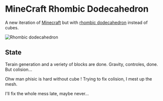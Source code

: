 # MineCraft Rhombic Dodecahedron

A new iteration of [Minecraft](https://www.minecraft.net/) but with [rhombic dodecahedron](https://en.wikipedia.org/wiki/Rhombic_dodecahedron) instead of cubes.

![Rhombic dodecahedron](https://upload.wikimedia.org/wikipedia/commons/a/a1/Rhombicdodecahedron.gif?raw=true "Rhombic dodecahedron")

## State

Terain generation and a veriety of blocks are done. Gravity, controles, done. But colision...

Ohw man phisic is hard without cube ! Trying to fix colision, I mest up the mesh.

I'll fix the whole mess late, maybe never...
